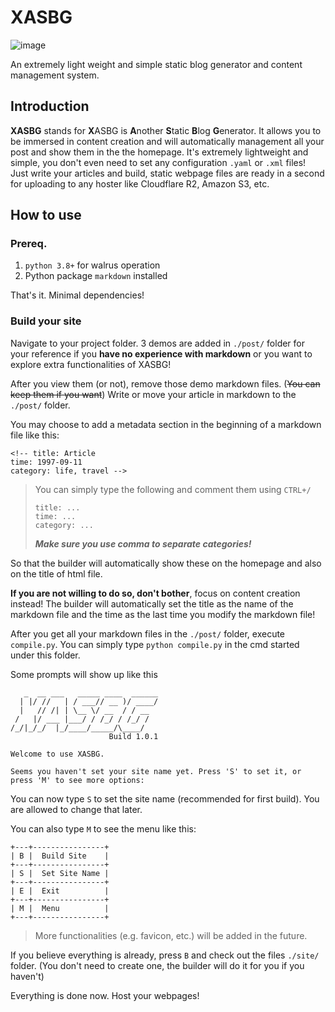 # XASBG
![image](https://github.com/xolyn/XASBG/assets/118642042/3ef82799-80a4-4025-9fdf-46b558f35423)

An extremely light weight and simple static blog generator and content management system.

## Introduction 
**XASBG** stands for **X**ASBG is **A**nother **S**tatic **B**log **G**enerator. It allows you to be immersed in content creation and will automatically management all your post and show them in the the homepage. It's extremely lightweight and simple, you don't even need to set any configuration `.yaml` or `.xml` files! Just write your articles and build, static webpage files are ready in a second for uploading to any hoster like Cloudflare R2, Amazon S3, etc. 

## How to use
### Prereq.
1. `python 3.8+` for walrus operation
2. Python package `markdown` installed

That's it. Minimal dependencies!

### Build your site
Navigate to your project folder. 3 demos are added in `./post/` folder for your reference if you **have no experience with markdown** or you want to explore extra functionalities of XASBG! 

After you view them (or not), remove those demo markdown files. (~~You can keep them if you want~~) Write or move your article in markdown to the `./post/` folder. 

You may choose to add a metadata section in the beginning of a markdown file like this:

```
<!-- title: Article
time: 1997-09-11
category: life, travel -->
```

> You can simply type the following and comment them using `CTRL+/`
> ```
> title: ...
> time: ...
> category: ...
> ```
>
> ***Make sure you use comma to separate categories!***

So that the builder will automatically show these on the homepage and also on the title of html file.

**If you are not willing to do so, don't bother**, focus on content creation instead! The builder will automatically set the title as the name of the markdown file and the time as the last time you modify the markdown file! 

After you get all your markdown files in the `./post/` folder, execute `compile.py`. You can simply type `python compile.py` in the cmd started under this folder.

Some prompts will show up like this

```
   _  __ ___   _____ ____  ______
  | |/ //   | / ___// __ )/ ____/
  |   // /| | \__ \/ __  / / __
 /   |/ ___ |___/ / /_/ / /_/ /
/_/|_/_/  |_/____/_____/\____/
                      Build 1.0.1

Welcome to use XASBG.

Seems you haven't set your site name yet. Press 'S' to set it, or press 'M' to see more options:
```

You can now type `S` to set the site name (recommended for first build). You are allowed to change that later.

You can also type `M` to see the menu like this:
```
+---+----------------+
| B |  Build Site    |
+---+----------------+
| S |  Set Site Name |
+---+----------------+
| E |  Exit          |
+---+----------------+  
| M |  Menu          |
+---+----------------+
```

> More functionalities (e.g. favicon, etc.) will be added in the future.

If you believe everything is already, press `B` and check out the files `./site/` folder. (You don't need to create one, the builder will do it for you if you haven't)

Everything is done now. Host your webpages!
